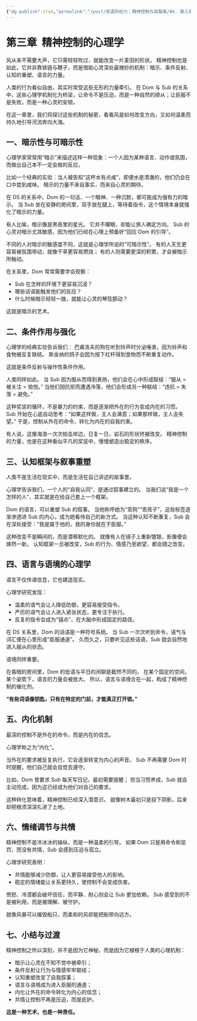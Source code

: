 ```yaml
---
{"dg-publish":true,"permalink":"/post/低语的权力：精神控制与臣服美/04. 第三章  精神控制的心理学/"}
---
```


# 第三章  精神控制的心理学

风从来不需要大声，它只需轻轻吹过，就能改变一片麦田的形状。
精神控制也是如此，它并非靠铁链与鞭子，而是借助心灵深处最微妙的机制：暗示、条件反射、认知的重塑、语言的力量。

人类的行为看似自由，其实时常受这些无形的力量牵引。
在 Dom 与 Sub 的关系中，这些心理学机制化为桥梁，让命令不是压迫，而是一种自然的顺从；让臣服不是失败，而是一种心灵的安顿。

在这一章里，我们将探讨这些机制的秘密，看看风是如何改变方向，又如何温柔而持久地引导河流奔向大海。

## 一、暗示性与可暗示性
心理学家常常用“暗示”来描述这样一种现象：一个人因为某种语言、动作或氛围，而做出自己本不一定会做的反应。

比如一个经典的实验：当人被告知“这杯水有点咸”，即便水是清澈的，他们仍会在口中尝到咸味。
暗示的力量不来自事实，而来自心灵的期待。

在 DS 的关系中，Dom 的一句话、一个眼神、一种沉默，都可能成为强有力的暗示。
当 Sub 坐在安静的房间里，双手放在腿上，等待着指令，这个情境本身就强化了暗示的力量。

有人比喻，暗示像是黑夜里的星光。
它并不耀眼，却能让旅人确定方向。
Sub 的心灵对暗示尤其敏感，因为他们已经在心理上预备好“回应 Dom 的引导”。

不同的人对暗示的敏感度不同，这就是心理学所说的“可暗示性”。
有的人天生更容易被氛围带动，就像干草更容易燃烧；
有的人则需要更深的积累，才会被暗示所触动。

在关系里，Dom 常常需要学会观察：
- Sub 在怎样的环境下更容易沉浸？
- 哪些话语能触发他们的反应？
- 什么时候暗示轻轻一拨，就能让心灵的琴弦颤动？

这就是暗示的艺术。

## 二、条件作用与强化

心理学的经典实验告诉我们：
巴甫洛夫的狗在听到铃声时分泌唾液，因为铃声和食物被反复联结。
斯金纳的鸽子会因为按下杠杆得到食物而不断重复动作。

这就是条件反射与操作性条件作用。

人类同样如此。
当 Sub 因为服从而得到表扬，他们会在心中形成联结：“服从 = 被关注 = 愉悦。”
当他们因抗拒而遭遇冷落，他们会形成另一种联结：“违抗 = 失落 = 避免。”

这种奖惩的循环，不是暴力的约束，而是逐渐把外在的行为变成内在的习惯。
Sub 开始在心底自动思考：“如果这样做，主人会满意；如果那样做，主人会失望。”
于是，控制从外在的命令，转化为内在的自我约束。

有人说，这像海浪一次次拍击岸边，日复一日，岩石的形状终被改变。
精神控制的力量，也是在这种看似平凡的奖惩中，慢慢塑造出稳定的秩序。

## 三、认知框架与叙事重塑

人类不是生活在现实中，而是生活在自己讲述的故事里。

心理学告诉我们，一个人的“自我认同”，是通过叙事建立的。
当我们说“我是一个怎样的人”，其实就是在给自己套上一个框架。

Dom 的语言，可以重塑 Sub 的叙事。
当他称呼她为“乖狗”“乖孩子”，这些标签逐渐渗透进 Sub 的内心，成为她看待自己的新方式。
当这种认知不断重复，Sub 会在深处接受：“我是属于他的，我的身份就在于臣服。”

这种改变不是瞬间的，而是潜移默化的。
就像有人在镜子上重新镀银，影像便会焕然一新。
认知框架一旦被改变，Sub 的行为、情感乃至欲望，都会随之改变。

## 四、语言与语境的心理学

语言不仅传递信息，它也建造现实。  

心理学研究发现：
- 温柔的语气会让人降低防御，更容易接受指令。
- 严厉的语气会让人进入紧张状态，更专注于执行。
- 反复的指令会成为“锚点”，在大脑中形成固定的路径。

在 DS 关系里，Dom 的话语是一种符号系统。
当 Sub 一次次听到命令，语气与词汇便在心里形成“臣服通道”。
久而久之，只要听见这些话语，Sub 就会自然地进入服从的状态。

语境同样重要。

在昏暗的房间里，Dom 的低语与平日的闲聊是截然不同的。
在某个固定的空间，某个姿势下，语言的力量会被放大。
所以，语言与语境合在一起，构成了精神控制的催化剂。

**“有些词语像钥匙，只有在特定的门前，才能真正打开锁。”**

## 五、内化机制

最深的控制不是外在的命令，而是内在的信念。

心理学称之为“内化”。

当外在的要求被反复执行，它会逐渐转变为内心的声音。
Sub 不再需要 Dom 时时提醒，他们自己就会自觉去遵守。

比如，Dom 曾要求 Sub 每天写日记，最初需要提醒；
但当习惯养成，Sub 就会主动完成，因为这已经成为他们对自己的要求。

这种转化意味着，精神控制已经深入潜意识。
就像树木最初只是投下阴影，后来却把根须深深扎进了土地。

## 六、情绪调节与共情

精神控制不是冷冰冰的操纵，而是一种温柔的引导。
如果 Dom 只是用命令和惩罚，而没有共情，Sub 会感到压迫与孤立。

心理学研究表明：
- 共情能够减少防御，让人更容易接受他人的影响。
- 稳定的情绪能让关系更持久，使控制不会变成伤害。

愤怒、冷漠都会破坏信任，而平静、耐心则会让 Sub 更加依赖。
Sub 感受到的不是被利用，而是被理解、被守护。

就像风暴可以摧毁船只，而柔和的风却能把船带向远方。

## 七、小结与过渡

精神控制之所以深刻，并不是因为它神秘，而是因为它植根于人类的心理机制：
- 暗示让心灵在不知不觉中被牵引；
- 条件反射让行为与情感牢牢联结；
- 认知重塑改变了自我叙事；
- 语言与语境成为进入臣服的通道；
- 内化让外在的命令转化为内心的信念；
- 共情让控制不再是压迫，而是庇护。

**这是一种艺术，也是一种责任。**

